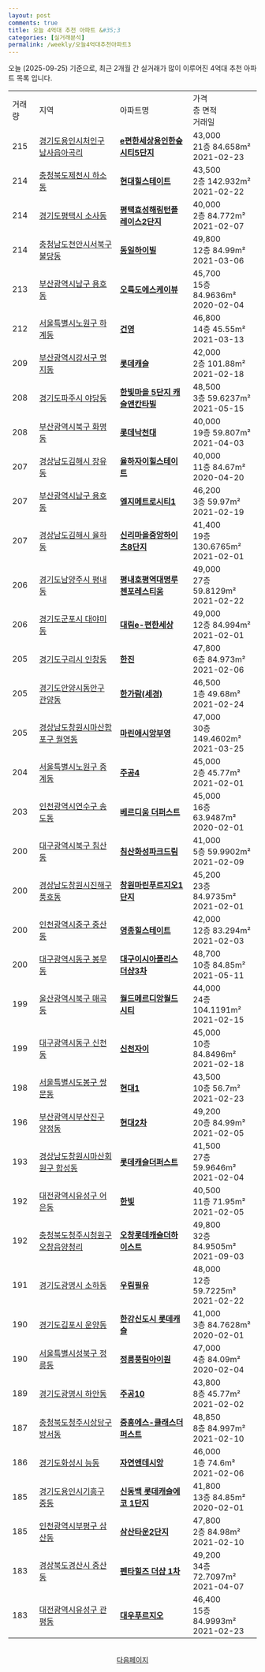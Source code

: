 ```yaml
---
layout: post
comments: true
title: 오늘 4억대 추천 아파트 &#35;3
categories: [실거래분석]
permalink: /weekly/오늘4억대추천아파트3
---
```


오늘 (2025-09-25) 기준으로, 최근 2개월 간 실거래가 많이 이루어진 4억대 추천 아파트 목록 입니다.

<table class="sortable">
  <tr>
    <td>거래량</td>
    <td>지역</td>
    <td>아파트명</td>
    <td>가격<br>층 면적<br>거래일</td>
  </tr>

  <tr class="item">
    <td>215</td>
    <td><a href="/apt/경기도용인시처인구남사읍아곡리">경기도용인시처인구 남사읍아곡리</a></td>
    <td style="font-weight: bold;"><a href="/apt/경기도용인시처인구남사읍아곡리e편한세상용인한숲시티5단지">e편한세상용인한숲시티5단지</a></td>
    <td>43,000<br>21층  84.658m²<br>2021-02-23</td>
  </tr>

  <tr class="item">
    <td>214</td>
    <td><a href="/apt/충청북도제천시하소동">충청북도제천시 하소동</a></td>
    <td style="font-weight: bold;"><a href="/apt/충청북도제천시하소동현대힐스테이트">현대힐스테이트</a></td>
    <td>43,500<br>2층  142.932m²<br>2021-02-22</td>
  </tr>

  <tr class="item">
    <td>214</td>
    <td><a href="/apt/경기도평택시소사동">경기도평택시 소사동</a></td>
    <td style="font-weight: bold;"><a href="/apt/경기도평택시소사동평택효성해링턴플레이스2단지">평택효성해링턴플레이스2단지</a></td>
    <td>40,000<br>2층  84.772m²<br>2021-02-07</td>
  </tr>

  <tr class="item">
    <td>214</td>
    <td><a href="/apt/충청남도천안시서북구불당동">충청남도천안시서북구 불당동</a></td>
    <td style="font-weight: bold;"><a href="/apt/충청남도천안시서북구불당동동일하이빌">동일하이빌</a></td>
    <td>49,800<br>12층  84.99m²<br>2021-03-06</td>
  </tr>

  <tr class="item">
    <td>213</td>
    <td><a href="/apt/부산광역시남구용호동">부산광역시남구 용호동</a></td>
    <td style="font-weight: bold;"><a href="/apt/부산광역시남구용호동오륙도에스케이뷰">오륙도에스케이뷰</a></td>
    <td>45,700<br>15층  84.9636m²<br>2020-02-04</td>
  </tr>

  <tr class="item">
    <td>212</td>
    <td><a href="/apt/서울특별시노원구하계동">서울특별시노원구 하계동</a></td>
    <td style="font-weight: bold;"><a href="/apt/서울특별시노원구하계동건영">건영</a></td>
    <td>46,800<br>14층  45.55m²<br>2021-03-13</td>
  </tr>

  <tr class="item">
    <td>209</td>
    <td><a href="/apt/부산광역시강서구명지동">부산광역시강서구 명지동</a></td>
    <td style="font-weight: bold;"><a href="/apt/부산광역시강서구명지동롯데캐슬">롯데캐슬</a></td>
    <td>42,000<br>2층  101.88m²<br>2021-02-18</td>
  </tr>

  <tr class="item">
    <td>208</td>
    <td><a href="/apt/경기도파주시야당동">경기도파주시 야당동</a></td>
    <td style="font-weight: bold;"><a href="/apt/경기도파주시야당동한빛마을5단지캐슬앤칸타빌">한빛마을 5단지 캐슬앤칸타빌</a></td>
    <td>48,500<br>3층  59.6237m²<br>2021-05-15</td>
  </tr>

  <tr class="item">
    <td>208</td>
    <td><a href="/apt/부산광역시북구화명동">부산광역시북구 화명동</a></td>
    <td style="font-weight: bold;"><a href="/apt/부산광역시북구화명동롯데낙천대">롯데낙천대</a></td>
    <td>40,000<br>19층  59.807m²<br>2021-04-03</td>
  </tr>

  <tr class="item">
    <td>207</td>
    <td><a href="/apt/경상남도김해시장유동">경상남도김해시 장유동</a></td>
    <td style="font-weight: bold;"><a href="/apt/경상남도김해시장유동율하자이힐스테이트">율하자이힐스테이트</a></td>
    <td>40,000<br>11층  84.67m²<br>2020-04-20</td>
  </tr>

  <tr class="item">
    <td>207</td>
    <td><a href="/apt/부산광역시남구용호동">부산광역시남구 용호동</a></td>
    <td style="font-weight: bold;"><a href="/apt/부산광역시남구용호동엘지메트로시티1">엘지메트로시티1</a></td>
    <td>46,200<br>3층  59.97m²<br>2021-02-19</td>
  </tr>

  <tr class="item">
    <td>207</td>
    <td><a href="/apt/경상남도김해시율하동">경상남도김해시 율하동</a></td>
    <td style="font-weight: bold;"><a href="/apt/경상남도김해시율하동신리마을중앙하이츠8단지">신리마을중앙하이츠8단지</a></td>
    <td>41,400<br>19층  130.6765m²<br>2021-02-01</td>
  </tr>

  <tr class="item">
    <td>206</td>
    <td><a href="/apt/경기도남양주시평내동">경기도남양주시 평내동</a></td>
    <td style="font-weight: bold;"><a href="/apt/경기도남양주시평내동평내호평역대명루첸포레스티움">평내호평역대명루첸포레스티움</a></td>
    <td>49,000<br>27층  59.8129m²<br>2021-02-22</td>
  </tr>

  <tr class="item">
    <td>206</td>
    <td><a href="/apt/경기도군포시대야미동">경기도군포시 대야미동</a></td>
    <td style="font-weight: bold;"><a href="/apt/경기도군포시대야미동대림e-편한세상">대림e-편한세상</a></td>
    <td>49,000<br>12층  84.994m²<br>2021-02-01</td>
  </tr>

  <tr class="item">
    <td>205</td>
    <td><a href="/apt/경기도구리시인창동">경기도구리시 인창동</a></td>
    <td style="font-weight: bold;"><a href="/apt/경기도구리시인창동한진">한진</a></td>
    <td>47,800<br>6층  84.973m²<br>2021-02-06</td>
  </tr>

  <tr class="item">
    <td>205</td>
    <td><a href="/apt/경기도안양시동안구관양동">경기도안양시동안구 관양동</a></td>
    <td style="font-weight: bold;"><a href="/apt/경기도안양시동안구관양동한가람(세경)">한가람(세경)</a></td>
    <td>46,500<br>1층  49.68m²<br>2021-02-24</td>
  </tr>

  <tr class="item">
    <td>205</td>
    <td><a href="/apt/경상남도창원시마산합포구월영동">경상남도창원시마산합포구 월영동</a></td>
    <td style="font-weight: bold;"><a href="/apt/경상남도창원시마산합포구월영동마린애시앙부영">마린애시앙부영</a></td>
    <td>47,000<br>30층  149.4602m²<br>2021-03-25</td>
  </tr>

  <tr class="item">
    <td>204</td>
    <td><a href="/apt/서울특별시노원구중계동">서울특별시노원구 중계동</a></td>
    <td style="font-weight: bold;"><a href="/apt/서울특별시노원구중계동주공4">주공4</a></td>
    <td>45,000<br>2층  45.77m²<br>2021-02-01</td>
  </tr>

  <tr class="item">
    <td>203</td>
    <td><a href="/apt/인천광역시연수구송도동">인천광역시연수구 송도동</a></td>
    <td style="font-weight: bold;"><a href="/apt/인천광역시연수구송도동베르디움더퍼스트">베르디움 더퍼스트</a></td>
    <td>45,000<br>16층  63.9487m²<br>2020-02-01</td>
  </tr>

  <tr class="item">
    <td>200</td>
    <td><a href="/apt/대구광역시북구침산동">대구광역시북구 침산동</a></td>
    <td style="font-weight: bold;"><a href="/apt/대구광역시북구침산동침산화성파크드림">침산화성파크드림</a></td>
    <td>41,000<br>5층  59.9902m²<br>2021-02-09</td>
  </tr>

  <tr class="item">
    <td>200</td>
    <td><a href="/apt/경상남도창원시진해구풍호동">경상남도창원시진해구 풍호동</a></td>
    <td style="font-weight: bold;"><a href="/apt/경상남도창원시진해구풍호동창원마린푸르지오1단지">창원마린푸르지오1단지</a></td>
    <td>45,200<br>23층  84.9735m²<br>2021-02-01</td>
  </tr>

  <tr class="item">
    <td>200</td>
    <td><a href="/apt/인천광역시중구중산동">인천광역시중구 중산동</a></td>
    <td style="font-weight: bold;"><a href="/apt/인천광역시중구중산동영종힐스테이트">영종힐스테이트</a></td>
    <td>42,000<br>12층  83.294m²<br>2021-02-03</td>
  </tr>

  <tr class="item">
    <td>200</td>
    <td><a href="/apt/대구광역시동구봉무동">대구광역시동구 봉무동</a></td>
    <td style="font-weight: bold;"><a href="/apt/대구광역시동구봉무동대구이시아폴리스더샵3차">대구이시아폴리스더샵3차</a></td>
    <td>48,700<br>10층  84.85m²<br>2021-05-11</td>
  </tr>

  <tr class="item">
    <td>199</td>
    <td><a href="/apt/울산광역시북구매곡동">울산광역시북구 매곡동</a></td>
    <td style="font-weight: bold;"><a href="/apt/울산광역시북구매곡동월드메르디앙월드시티">월드메르디앙월드시티</a></td>
    <td>44,000<br>24층  104.1191m²<br>2021-02-15</td>
  </tr>

  <tr class="item">
    <td>199</td>
    <td><a href="/apt/대구광역시동구신천동">대구광역시동구 신천동</a></td>
    <td style="font-weight: bold;"><a href="/apt/대구광역시동구신천동신천자이">신천자이</a></td>
    <td>45,000<br>10층  84.8496m²<br>2021-02-18</td>
  </tr>

  <tr class="item">
    <td>198</td>
    <td><a href="/apt/서울특별시도봉구쌍문동">서울특별시도봉구 쌍문동</a></td>
    <td style="font-weight: bold;"><a href="/apt/서울특별시도봉구쌍문동현대1">현대1</a></td>
    <td>43,500<br>10층  56.7m²<br>2021-02-23</td>
  </tr>

  <tr class="item">
    <td>196</td>
    <td><a href="/apt/부산광역시부산진구양정동">부산광역시부산진구 양정동</a></td>
    <td style="font-weight: bold;"><a href="/apt/부산광역시부산진구양정동현대2차">현대2차</a></td>
    <td>49,200<br>20층  84.99m²<br>2021-02-05</td>
  </tr>

  <tr class="item">
    <td>193</td>
    <td><a href="/apt/경상남도창원시마산회원구합성동">경상남도창원시마산회원구 합성동</a></td>
    <td style="font-weight: bold;"><a href="/apt/경상남도창원시마산회원구합성동롯데캐슬더퍼스트">롯데캐슬더퍼스트</a></td>
    <td>41,500<br>27층  59.9646m²<br>2021-02-04</td>
  </tr>

  <tr class="item">
    <td>192</td>
    <td><a href="/apt/대전광역시유성구어은동">대전광역시유성구 어은동</a></td>
    <td style="font-weight: bold;"><a href="/apt/대전광역시유성구어은동한빛">한빛</a></td>
    <td>40,500<br>11층  71.95m²<br>2021-02-05</td>
  </tr>

  <tr class="item">
    <td>192</td>
    <td><a href="/apt/충청북도청주시청원구오창읍양청리">충청북도청주시청원구 오창읍양청리</a></td>
    <td style="font-weight: bold;"><a href="/apt/충청북도청주시청원구오창읍양청리오창롯데캐슬더하이스트">오창롯데캐슬더하이스트</a></td>
    <td>49,800<br>32층  84.9505m²<br>2021-09-03</td>
  </tr>

  <tr class="item">
    <td>191</td>
    <td><a href="/apt/경기도광명시소하동">경기도광명시 소하동</a></td>
    <td style="font-weight: bold;"><a href="/apt/경기도광명시소하동우림필유">우림필유</a></td>
    <td>48,000<br>12층  59.7225m²<br>2021-02-22</td>
  </tr>

  <tr class="item">
    <td>190</td>
    <td><a href="/apt/경기도김포시운양동">경기도김포시 운양동</a></td>
    <td style="font-weight: bold;"><a href="/apt/경기도김포시운양동한강신도시롯데캐슬">한강신도시 롯데캐슬</a></td>
    <td>41,000<br>3층  84.7628m²<br>2020-02-01</td>
  </tr>

  <tr class="item">
    <td>190</td>
    <td><a href="/apt/서울특별시성북구정릉동">서울특별시성북구 정릉동</a></td>
    <td style="font-weight: bold;"><a href="/apt/서울특별시성북구정릉동정릉풍림아이원">정릉풍림아이원</a></td>
    <td>47,000<br>4층  84.09m²<br>2020-02-04</td>
  </tr>

  <tr class="item">
    <td>189</td>
    <td><a href="/apt/경기도광명시하안동">경기도광명시 하안동</a></td>
    <td style="font-weight: bold;"><a href="/apt/경기도광명시하안동주공10">주공10</a></td>
    <td>43,800<br>8층  45.77m²<br>2021-02-02</td>
  </tr>

  <tr class="item">
    <td>187</td>
    <td><a href="/apt/충청북도청주시상당구방서동">충청북도청주시상당구 방서동</a></td>
    <td style="font-weight: bold;"><a href="/apt/충청북도청주시상당구방서동중흥에스-클래스더퍼스트">중흥에스-클래스더퍼스트</a></td>
    <td>48,850<br>8층  84.997m²<br>2021-02-10</td>
  </tr>

  <tr class="item">
    <td>186</td>
    <td><a href="/apt/경기도화성시능동">경기도화성시 능동</a></td>
    <td style="font-weight: bold;"><a href="/apt/경기도화성시능동자연앤데시앙">자연앤데시앙</a></td>
    <td>46,000<br>1층  74.6m²<br>2021-02-06</td>
  </tr>

  <tr class="item">
    <td>185</td>
    <td><a href="/apt/경기도용인시기흥구중동">경기도용인시기흥구 중동</a></td>
    <td style="font-weight: bold;"><a href="/apt/경기도용인시기흥구중동신동백롯데캐슬에코1단지">신동백 롯데캐슬에코 1단지</a></td>
    <td>41,800<br>13층  84.85m²<br>2020-02-01</td>
  </tr>

  <tr class="item">
    <td>185</td>
    <td><a href="/apt/인천광역시부평구삼산동">인천광역시부평구 삼산동</a></td>
    <td style="font-weight: bold;"><a href="/apt/인천광역시부평구삼산동삼산타운2단지">삼산타운2단지</a></td>
    <td>47,800<br>2층  84.98m²<br>2021-02-10</td>
  </tr>

  <tr class="item">
    <td>183</td>
    <td><a href="/apt/경상북도경산시중산동">경상북도경산시 중산동</a></td>
    <td style="font-weight: bold;"><a href="/apt/경상북도경산시중산동펜타힐즈더샵1차">펜타힐즈 더샵 1차</a></td>
    <td>49,200<br>34층  72.7097m²<br>2021-04-07</td>
  </tr>

  <tr class="item">
    <td>183</td>
    <td><a href="/apt/대전광역시유성구관평동">대전광역시유성구 관평동</a></td>
    <td style="font-weight: bold;"><a href="/apt/대전광역시유성구관평동대우푸르지오">대우푸르지오</a></td>
    <td>46,400<br>15층  84.9993m²<br>2021-02-23</td>
  </tr>

  <tr>
      <script async src="https://pagead2.googlesyndication.com/pagead/js/adsbygoogle.js?client=ca-pub-3485438051770037"
          crossorigin="anonymous"></script>
      <ins class="adsbygoogle"
          style="display:block"
          data-ad-format="fluid"
          data-ad-layout-key="-fb+5w+4e-db+86"
          data-ad-client="ca-pub-3485438051770037"
          data-ad-slot="1827090281"></ins>
      <script>
          (adsbygoogle = window.adsbygoogle || []).push({});
      </script>
  </tr>
    
</table>

<br>
<center><a href="/weekly/오늘4억대추천아파트">다음페이지</a></center>
<br><br>
